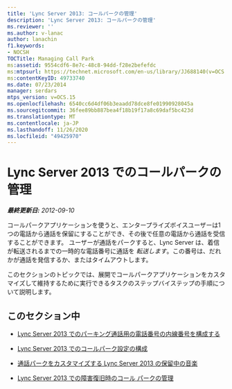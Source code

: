 ```yaml
---
title: 'Lync Server 2013: コールパークの管理'
description: 'Lync Server 2013: コールパークの管理'
ms.reviewer: ''
ms.author: v-lanac
author: lanachin
f1.keywords:
- NOCSH
TOCTitle: Managing Call Park
ms:assetid: 9554cdf6-8e7c-48c8-94dd-f28e2befefdc
ms:mtpsurl: https://technet.microsoft.com/en-us/library/JJ688140(v=OCS.15)
ms:contentKeyID: 49733740
ms.date: 07/23/2014
manager: serdars
mtps_version: v=OCS.15
ms.openlocfilehash: 6540cc6d4df06b3eaadd78dce8fe01990928045a
ms.sourcegitcommit: 36fee89bb887bea4f18b19f17a8c69daf5bc423d
ms.translationtype: MT
ms.contentlocale: ja-JP
ms.lasthandoff: 11/26/2020
ms.locfileid: "49425970"
---
```

# <a name="managing-call-park-in-lync-server-2013"></a>Lync Server 2013 でのコールパークの管理

<div data-xmlns="http://www.w3.org/1999/xhtml">

<div class="topic" data-xmlns="http://www.w3.org/1999/xhtml" data-msxsl="urn:schemas-microsoft-com:xslt" data-cs="https://msdn.microsoft.com/">

<div data-asp="https://msdn2.microsoft.com/asp">



</div>

<div id="mainSection">

<div id="mainBody">

<span> </span>

_**最終更新日:** 2012-09-10_

コールパークアプリケーションを使うと、エンタープライズボイスユーザーは1つの電話から通話を保留にすることができ、その後で任意の電話から通話を受信することができます。 ユーザーが通話をパークすると、Lync Server は、着信が転送されるまでの一時的な電話番号に通話を *転送します*。この番号は、だれかが通話を発信するか、またはタイムアウトします。

このセクションのトピックでは、展開でコールパークアプリケーションをカスタマイズして維持するために実行できるタスクのステップバイステップの手順について説明します。

<div>

## <a name="in-this-section"></a>このセクション中

  - [Lync Server 2013 でのパーキング通話用の電話番号の内線番号を構成する](lync-server-2013-configure-phone-number-extensions-for-parking-calls.md)

  - [Lync Server 2013 でのコールパーク設定の構成](lync-server-2013-configure-call-park-settings.md)

  - [通話パークをカスタマイズする Lync Server 2013 の保留中の音楽](lync-server-2013-customize-call-park-music-on-hold.md)

  - [Lync Server 2013 での障害復旧時のコール パークの管理](lync-server-2013-manage-call-park-during-disaster-recovery.md)

</div>

</div>

<span> </span>

</div>

</div>

</div>

